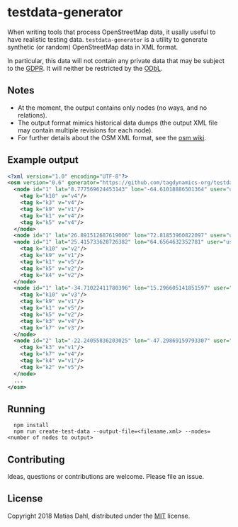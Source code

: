 # testdata-generator

When writing tools that process OpenStreetMap data, it usally useful to
have realistic testing data. `testdata-generator` is a utility to
generate synthetic (or random) OpenStreetMap data in XML format.

In particular, this data will not contain any private data that may be subject
to the [GDPR](https://gdpr-info.eu/). It will neither be restricted
by the [ODbL](https://www.openstreetmap.org/copyright).

## Notes

 - At the moment, the output contains only nodes (no ways, and no relations).
 - The output format mimics historical data dumps (the output XML file may contain multiple revisions for each node).
 - For further details about the OSM XML format, see the [osm wiki](https://wiki.openstreetmap.org/wiki/OSM_XML).

## Example output

```xml
<?xml version="1.0" encoding="UTF-8"?>
<osm version="0.6" generator="https://github.com/tagdynamics-org/testdata-generator">
  <node id="1" lat="8.777569624453143" lon="-64.61018886501364" user="user:954411" uid="954411" visible="true" version="1" timestamp="2011-04-24T22:51:47Z" changeset="979" >
    <tag k="k10" v="v4"/>
    <tag k="k3" v="v4"/>
    <tag k="k9" v="v1"/>
    <tag k="k1" v="v4"/>
    <tag k="k5" v="v4"/>
  </node>
  <node id="1" lat="26.891512687619006" lon="72.81853960822097" user="user:614179" uid="614179" visible="false" version="2" timestamp="2011-04-30T21:13:37Z" changeset="1806" />
  <node id="1" lat="25.415733628726382" lon="64.6564632352781" user="user:208974" uid="208974" visible="true" version="3" timestamp="2011-05-27T08:52:50Z" changeset="459" >
    <tag k="k10" v="v2"/>
    <tag k="k9" v="v1"/>
    <tag k="k1" v="v5"/>
    <tag k="k5" v="v2"/>
    <tag k="k4" v="v2"/>
  </node>
  <node id="1" lat="-34.71022411780396" lon="15.296605141851597" user="user:673661" uid="673661" visible="true" version="4" timestamp="2011-06-05T17:23:28Z" changeset="30" >
    <tag k="k10" v="v3"/>
    <tag k="k9" v="v1"/>
    <tag k="k1" v="v5"/>
    <tag k="k5" v="v2"/>
    <tag k="k3" v="v4"/>
    <tag k="k7" v="v3"/>
  </node>
  <node id="2" lat="-22.24055836203025" lon="-47.29869159793307" user="user:453782" uid="453782" visible="true" version="1" timestamp="2010-10-22T20:53:22Z" changeset="435" >
    <tag k="k3" v="v1"/>
    <tag k="k7" v="v4"/>
    <tag k="k4" v="v1"/>
    <tag k="k2" v="v5"/>
  </node>
  ...
</osm>
```

## Running

```
  npm install
  npm run create-test-data --output-file=<filename.xml> --nodes=<number of nodes to output>
```

## Contributing

Ideas, questions or contributions are welcome. Please file an issue.

## License

Copyright 2018 Matias Dahl, distributed under the [MIT](LICENSE.md) license.
